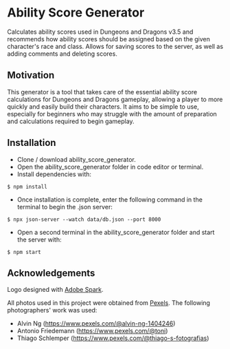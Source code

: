 # Ability Score Generator

Calculates ability scores used in Dungeons and Dragons v3.5 and recommends how ability scores should be assigned based on the given character's race and class. Allows for saving scores to the server, as well as adding comments and deleting scores.

## Motivation

This generator is a tool that takes care of the essential ability score calculations for Dungeons and Dragons gameplay, allowing a player to more quickly and easily build their characters.  It aims to be simple to use, especially for beginners who may struggle with the amount of preparation and calculations required to begin gameplay.

## Installation
* Clone / download ability_score_generator.
* Open the ability_score_generator folder in code editor or terminal.
* Install dependencies with:
```
$ npm install
```
* Once installation is complete, enter the following command in the terminal to begin the .json server:
```
$ npx json-server --watch data/db.json --port 8000
```
* Open a second terminal in the ability_score_generator folder and start the server with:
```
$ npm start
```

## Acknowledgements

Logo designed with [Adobe Spark](https://www.adobe.com/express/create/logo).

All photos used in this project were obtained from [Pexels](https://www.pexels.com/).  The following photographers' work was used:

* Alvin Ng (https://www.pexels.com/@alvin-ng-1404246)
* Antonio Friedemann (https://www.pexels.com/@toni)
* Thiago Schlemper (https://www.pexels.com/@thiago-s-fotografias)


